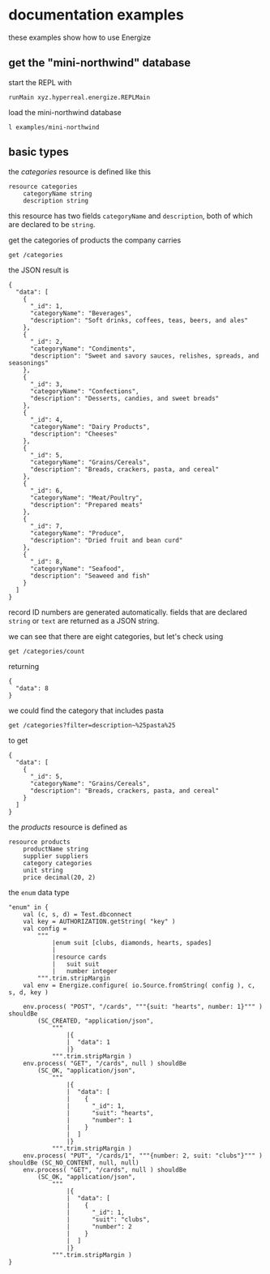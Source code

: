 documentation examples
======================

these examples show how to use Energize

get the "mini-northwind" database
---------------------------------

start the REPL with

	runMain xyz.hyperreal.energize.REPLMain
	
load the mini-northwind database

	l examples/mini-northwind
	
basic types
-----------

the *categories* resource is defined like this

    resource categories
        categoryName string
        description string

this resource has two fields `categoryName` and `description`, both of which are declared to be `string`.

get the categories of products the company carries

	get /categories
	
the JSON result is

	{
      "data": [
        {
          "_id": 1,
          "categoryName": "Beverages",
          "description": "Soft drinks, coffees, teas, beers, and ales"
        },
        {
          "_id": 2,
          "categoryName": "Condiments",
          "description": "Sweet and savory sauces, relishes, spreads, and seasonings"
        },
        {
          "_id": 3,
          "categoryName": "Confections",
          "description": "Desserts, candies, and sweet breads"
        },
        {
          "_id": 4,
          "categoryName": "Dairy Products",
          "description": "Cheeses"
        },
        {
          "_id": 5,
          "categoryName": "Grains/Cereals",
          "description": "Breads, crackers, pasta, and cereal"
        },
        {
          "_id": 6,
          "categoryName": "Meat/Poultry",
          "description": "Prepared meats"
        },
        {
          "_id": 7,
          "categoryName": "Produce",
          "description": "Dried fruit and bean curd"
        },
        {
          "_id": 8,
          "categoryName": "Seafood",
          "description": "Seaweed and fish"
        }
      ]
    }
    
record ID numbers are generated automatically. fields that are declared `string` or `text` are returned as a JSON string.

we can see that there are eight categories, but let's check using

	get /categories/count
	
returning

	{
	  "data": 8
	}

we could find the category that includes pasta

	get /categories?filter=description~%25pasta%25
	
to get

    {
      "data": [
        {
          "_id": 5,
          "categoryName": "Grains/Cereals",
          "description": "Breads, crackers, pasta, and cereal"
        }
      ]
    }
    
the *products* resource is defined as

	resource products
        productName string
        supplier suppliers
        category categories
        unit string
        price decimal(20, 2)

the `enum` data type

    "enum" in {
        val (c, s, d) = Test.dbconnect
        val key = AUTHORIZATION.getString( "key" )
        val config =
            """
                |enum suit [clubs, diamonds, hearts, spades]
                |
                |resource cards
                |	suit suit
                |	number integer
            """.trim.stripMargin
        val env = Energize.configure( io.Source.fromString( config ), c, s, d, key )

        env.process( "POST", "/cards", """{suit: "hearts", number: 1}""" ) shouldBe
            (SC_CREATED, "application/json",
                """
                    |{
                    |  "data": 1
                    |}
                """.trim.stripMargin )
        env.process( "GET", "/cards", null ) shouldBe
            (SC_OK, "application/json",
                """
                    |{
                    |  "data": [
                    |    {
                    |      "_id": 1,
                    |      "suit": "hearts",
                    |      "number": 1
                    |    }
                    |  ]
                    |}
                """.trim.stripMargin )
        env.process( "PUT", "/cards/1", """{number: 2, suit: "clubs"}""" ) shouldBe (SC_NO_CONTENT, null, null)
        env.process( "GET", "/cards", null ) shouldBe
            (SC_OK, "application/json",
                """
                    |{
                    |  "data": [
                    |    {
                    |      "_id": 1,
                    |      "suit": "clubs",
                    |      "number": 2
                    |    }
                    |  ]
                    |}
                """.trim.stripMargin )
    }
